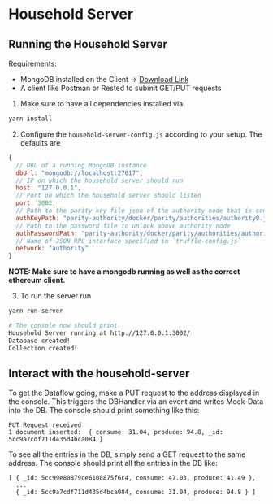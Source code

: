 
# Household Server  

## Running the Household Server
Requirements:
- MongoDB installed on the Client -> [Download Link](https://www.mongodb.com/what-is-mongodb)
- A client like Postman or Rested to submit GET/PUT requests

1. Make sure to have all dependencies installed via
```bash
yarn install
```
2. Configure the `household-server-config.js` according to your setup. The defaults are
```javascript
{
  // URL of a running MongoDB instance
  dbUrl: "mongodb://localhost:27017",
  // IP on which the household server should run
  host: "127.0.0.1",
  // Port on which the household server should listen
  port: 3002,
  // Path to the parity key file json of the authority node that is connected to the household server
  authKeyPath: "parity-authority/docker/parity/authorities/authority0.json",
  // Path to the password file to unlock above authority node
  authPasswordPath: "parity-authority/docker/parity/authorities/authority0.pwd",
  // Name of JSON RPC interface specified in `truffle-config.js`
  network: "authority"
}
```
**NOTE: Make sure to have a mongodb running as well as the correct ethereum client.** 

3. To run the server run
```bash
yarn run-server

# The console now should print
Household Server running at http://127.0.0.1:3002/
Database created!
Collection created!
``` 

## Interact with the household-server
To get the Dataflow going, make a PUT request to the address displayed in the console.
This triggers the DBHandler via an event and writes Mock-Data into the DB.
The console should print something like this:
```
PUT Request received
1 document inserted:  { consume: 31.04, produce: 94.8, _id: 5cc9a7cdf711d435d4bca084 }
```
To see all the entries in the DB, simply send a GET request to the same address.
The console should print all the entries in the DB like:
```
[ { _id: 5cc99e80879ce6108875f6c4, consume: 47.03, produce: 41.49 },
  ...
  { _id: 5cc9a7cdf711d435d4bca084, consume: 31.04, produce: 94.8 } ]
  ```
